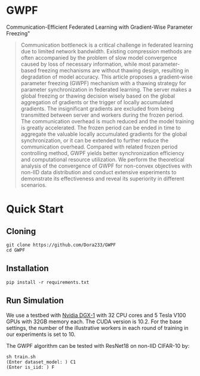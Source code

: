 # GWPF
Communication-Efficient Federated Learning with Gradient-Wise Parameter Freezing"<br>
>Communication bottleneck is a critical challenge in federated learning due to limited network bandwidth. Existing compression methods are often accompanied by the problem of slow model convergence caused by loss of necessary information, while most parameter-based freezing mechanisms are without thawing design, resulting in degradation of model accuracy. This article proposes a gradient-wise parameter freezing (GWPF) mechanism with a thawing strategy for parameter synchronization in federated learning. The server makes a global freezing or thawing decision wisely based on the global aggregation of gradients or the trigger of locally accumulated gradients. The insignificant gradients are excluded from being transmitted between server and workers during the frozen period. The communication overhead is much reduced and the model training is greatly accelerated. The frozen period can be ended in time to aggregate the valuable locally accumulated gradients for the global synchronization, or it can be extended to further reduce the communication overhead. Compared with related frozen period controlling method, GWPF yields better synchronization efficiency and computational resource utilization. We perform the theoretical analysis of the convergence of GWPF for non-convex objectives with non-IID data distribution and conduct extensive experiments to demonstrate its effectiveness and reveal its superiority in different scenarios.
# Quick Start
## Cloning
```
git clone https://github.com/Dora233/GWPF
cd GWPF
```
## Installation
```
pip install -r requirements.txt
```
## Run Simulation
We use a testbed with [Nvidia DGX-1](https://www.nvidia.cn/data-center/dgx-1/) with 32 CPU cores and 5 Tesla V100 GPUs with 32GB memory each. The CUDA version is 10.2. For the base settings, the number of the illustrative workers in each round of training in our experiments is set to 10.<br>

The GWPF algorithm can be tested with ResNet18 on non-IID CIFAR-10 by:
```
sh train.sh
(Enter dataset_model: ) C1
(Enter is_iid: ) F
```
